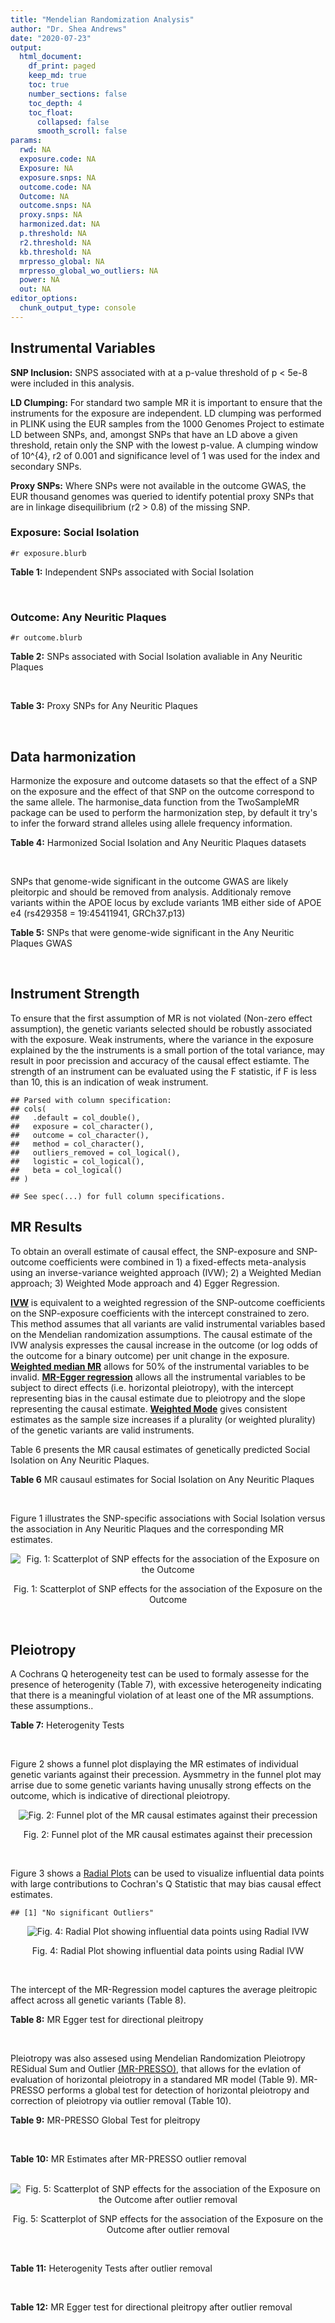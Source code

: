 ```yaml
---
title: "Mendelian Randomization Analysis"
author: "Dr. Shea Andrews"
date: "2020-07-23"
output:
  html_document:
    df_print: paged
    keep_md: true
    toc: true
    number_sections: false
    toc_depth: 4
    toc_float:
      collapsed: false
      smooth_scroll: false
params:
  rwd: NA
  exposure.code: NA
  Exposure: NA
  exposure.snps: NA
  outcome.code: NA
  Outcome: NA
  outcome.snps: NA
  proxy.snps: NA
  harmonized.dat: NA
  p.threshold: NA
  r2.threshold: NA
  kb.threshold: NA
  mrpresso_global: NA
  mrpresso_global_wo_outliers: NA
  power: NA
  out: NA
editor_options:
  chunk_output_type: console
---
```







## Instrumental Variables
**SNP Inclusion:** SNPS associated with at a p-value threshold of p < 5e-8 were included in this analysis.
<br>

**LD Clumping:** For standard two sample MR it is important to ensure that the instruments for the exposure are independent. LD clumping was performed in PLINK using the EUR samples from the 1000 Genomes Project to estimate LD between SNPs, and, amongst SNPs that have an LD above a given threshold, retain only the SNP with the lowest p-value. A clumping window of 10^{4}, r2 of 0.001 and significance level of 1 was used for the index and secondary SNPs.
<br>

**Proxy SNPs:** Where SNPs were not available in the outcome GWAS, the EUR thousand genomes was queried to identify potential proxy SNPs that are in linkage disequilibrium (r2 > 0.8) of the missing SNP.
<br>

### Exposure: Social Isolation
`#r exposure.blurb`
<br>

**Table 1:** Independent SNPs associated with Social Isolation
<div data-pagedtable="false">
  <script data-pagedtable-source type="application/json">
{"columns":[{"label":["SNP"],"name":[1],"type":["chr"],"align":["left"]},{"label":["CHROM"],"name":[2],"type":["dbl"],"align":["right"]},{"label":["POS"],"name":[3],"type":["dbl"],"align":["right"]},{"label":["REF"],"name":[4],"type":["chr"],"align":["left"]},{"label":["ALT"],"name":[5],"type":["chr"],"align":["left"]},{"label":["AF"],"name":[6],"type":["dbl"],"align":["right"]},{"label":["BETA"],"name":[7],"type":["dbl"],"align":["right"]},{"label":["SE"],"name":[8],"type":["dbl"],"align":["right"]},{"label":["Z"],"name":[9],"type":["dbl"],"align":["right"]},{"label":["P"],"name":[10],"type":["dbl"],"align":["right"]},{"label":["N"],"name":[11],"type":["dbl"],"align":["right"]},{"label":["TRAIT"],"name":[12],"type":["chr"],"align":["left"]}],"data":[{"1":"rs6430286","2":"2","3":"148834364","4":"G","5":"A","6":"0.423798","7":"-0.0116104","8":"0.00207269","9":"-5.60161","10":"2.124e-08","11":"452302","12":"Social_Isolation"},{"1":"rs74338595","2":"2","3":"212749786","4":"T","5":"C","6":"0.289914","7":"-0.0131836","8":"0.00225741","9":"-5.84016","10":"5.215e-09","11":"452302","12":"Social_Isolation"},{"1":"rs4465966","2":"3","3":"82009703","4":"A","5":"G","6":"0.570762","7":"-0.0122513","8":"0.00206930","9":"-5.92049","10":"3.210e-09","11":"452302","12":"Social_Isolation"},{"1":"rs30266","2":"5","3":"103972357","4":"G","5":"A","6":"0.328420","7":"0.0122519","8":"0.00218090","9":"5.61782","10":"1.934e-08","11":"452302","12":"Social_Isolation"},{"1":"rs2069117","2":"5","3":"152244551","4":"A","5":"C","6":"0.632457","7":"0.0142595","8":"0.00212437","9":"6.71233","10":"1.915e-11","11":"452302","12":"Social_Isolation"},{"1":"rs10456089","2":"6","3":"11959836","4":"G","5":"A","6":"0.079416","7":"-0.0217495","8":"0.00378804","9":"-5.74162","10":"9.377e-09","11":"452302","12":"Social_Isolation"},{"1":"rs7770860","2":"6","3":"131186393","4":"T","5":"C","6":"0.373251","7":"0.0128998","8":"0.00211764","9":"6.09156","10":"1.118e-09","11":"452302","12":"Social_Isolation"},{"1":"rs773020","2":"9","3":"77768122","4":"G","5":"A","6":"0.899908","7":"0.0205988","8":"0.00341273","9":"6.03587","10":"1.581e-09","11":"452302","12":"Social_Isolation"},{"1":"rs10992800","2":"9","3":"96373818","4":"G","5":"A","6":"0.397116","7":"-0.0155114","8":"0.00209327","9":"-7.41016","10":"1.261e-13","11":"452302","12":"Social_Isolation"},{"1":"rs11605348","2":"11","3":"47606483","4":"G","5":"A","6":"0.350304","7":"-0.0121724","8":"0.00214695","9":"-5.66963","10":"1.431e-08","11":"452302","12":"Social_Isolation"},{"1":"rs1966836","2":"11","3":"57982229","4":"A","5":"G","6":"0.711208","7":"-0.0130414","8":"0.00226001","9":"-5.77051","10":"7.903e-09","11":"452302","12":"Social_Isolation"},{"1":"rs62085660","2":"17","3":"66097739","4":"C","5":"G","6":"0.742566","7":"-0.0142656","8":"0.00234261","9":"-6.08963","10":"1.132e-09","11":"452302","12":"Social_Isolation"},{"1":"rs613872","2":"18","3":"53210302","4":"G","5":"T","6":"0.826351","7":"0.0227670","8":"0.00270385","9":"8.42021","10":"3.758e-17","11":"452302","12":"Social_Isolation"},{"1":"rs1022688","2":"20","3":"47648856","4":"G","5":"A","6":"0.330232","7":"0.0129423","8":"0.00217785","9":"5.94267","10":"2.804e-09","11":"452302","12":"Social_Isolation"},{"1":"rs495146","2":"20","3":"48130328","4":"C","5":"T","6":"0.250050","7":"0.0129730","8":"0.00236522","9":"5.48491","10":"4.137e-08","11":"452302","12":"Social_Isolation"}],"options":{"columns":{"min":{},"max":[10]},"rows":{"min":[10],"max":[10]},"pages":{}}}
  </script>
</div>
<br>

### Outcome: Any Neuritic Plaques
`#r outcome.blurb`
<br>

**Table 2:** SNPs associated with Social Isolation avaliable in Any Neuritic Plaques
<div data-pagedtable="false">
  <script data-pagedtable-source type="application/json">
{"columns":[{"label":["SNP"],"name":[1],"type":["chr"],"align":["left"]},{"label":["CHROM"],"name":[2],"type":["dbl"],"align":["right"]},{"label":["POS"],"name":[3],"type":["dbl"],"align":["right"]},{"label":["REF"],"name":[4],"type":["chr"],"align":["left"]},{"label":["ALT"],"name":[5],"type":["chr"],"align":["left"]},{"label":["AF"],"name":[6],"type":["dbl"],"align":["right"]},{"label":["BETA"],"name":[7],"type":["dbl"],"align":["right"]},{"label":["SE"],"name":[8],"type":["dbl"],"align":["right"]},{"label":["Z"],"name":[9],"type":["dbl"],"align":["right"]},{"label":["P"],"name":[10],"type":["dbl"],"align":["right"]},{"label":["N"],"name":[11],"type":["dbl"],"align":["right"]},{"label":["TRAIT"],"name":[12],"type":["chr"],"align":["left"]}],"data":[{"1":"rs6430286","2":"2","3":"148834364","4":"G","5":"A","6":"0.4348","7":"-0.0750","8":"0.0713","9":"-1.0518934","10":"0.2926","11":"4046","12":"Neuritic_Plaques"},{"1":"rs74338595","2":"2","3":"212749786","4":"T","5":"C","6":"0.2949","7":"-0.0428","8":"0.0812","9":"-0.5270940","10":"0.5981","11":"4046","12":"Neuritic_Plaques"},{"1":"rs4465966","2":"3","3":"82009703","4":"A","5":"G","6":"0.5506","7":"0.0971","8":"0.0708","9":"1.3714700","10":"0.1703","11":"4046","12":"Neuritic_Plaques"},{"1":"rs30266","2":"5","3":"103972357","4":"G","5":"A","6":"0.3282","7":"-0.0254","8":"0.0776","9":"-0.3273196","10":"0.7431","11":"4046","12":"Neuritic_Plaques"},{"1":"rs2069117","2":"5","3":"152244551","4":"A","5":"C","6":"0.6402","7":"0.0058","8":"0.0736","9":"0.0788043","10":"0.9375","11":"4046","12":"Neuritic_Plaques"},{"1":"rs10456089","2":"6","3":"11959836","4":"G","5":"A","6":"0.0749","7":"-0.0640","8":"0.1972","9":"-0.3245436","10":"0.7456","11":"4046","12":"Neuritic_Plaques"},{"1":"rs7770860","2":"6","3":"131186393","4":"T","5":"C","6":"0.3733","7":"0.0238","8":"0.0736","9":"0.3233700","10":"0.7470","11":"4046","12":"Neuritic_Plaques"},{"1":"rs773020","2":"9","3":"77768122","4":"G","5":"A","6":"0.9091","7":"0.2938","8":"0.2173","9":"1.3520479","10":"0.1764","11":"4046","12":"Neuritic_Plaques"},{"1":"rs10992800","2":"9","3":"96373818","4":"G","5":"A","6":"0.3781","7":"-0.0967","8":"0.0735","9":"-1.3156463","10":"0.1885","11":"4046","12":"Neuritic_Plaques"},{"1":"rs11605348","2":"11","3":"47606483","4":"G","5":"A","6":"0.3455","7":"-0.0385","8":"0.0749","9":"-0.5140187","10":"0.6075","11":"4046","12":"Neuritic_Plaques"},{"1":"rs1966836","2":"11","3":"57982229","4":"A","5":"G","6":"0.7007","7":"-0.1189","8":"0.0791","9":"-1.5031600","10":"0.1327","11":"4046","12":"Neuritic_Plaques"},{"1":"rs613872","2":"18","3":"53210302","4":"G","5":"T","6":"0.8291","7":"-0.0416","8":"0.0966","9":"-0.4306418","10":"0.6666","11":"4046","12":"Neuritic_Plaques"},{"1":"rs495146","2":"20","3":"48130328","4":"C","5":"T","6":"0.2623","7":"-0.1082","8":"0.0807","9":"-1.3407683","10":"0.1802","11":"4046","12":"Neuritic_Plaques"},{"1":"rs62085660","2":"NA","3":"NA","4":"NA","5":"NA","6":"NA","7":"NA","8":"NA","9":"NA","10":"NA","11":"NA","12":"NA"},{"1":"rs1022688","2":"NA","3":"NA","4":"NA","5":"NA","6":"NA","7":"NA","8":"NA","9":"NA","10":"NA","11":"NA","12":"NA"}],"options":{"columns":{"min":{},"max":[10]},"rows":{"min":[10],"max":[10]},"pages":{}}}
  </script>
</div>
<br>

**Table 3:** Proxy SNPs for Any Neuritic Plaques
<div data-pagedtable="false">
  <script data-pagedtable-source type="application/json">
{"columns":[{"label":["target_snp"],"name":[1],"type":["chr"],"align":["left"]},{"label":["proxy_snp"],"name":[2],"type":["chr"],"align":["left"]},{"label":["ld.r2"],"name":[3],"type":["dbl"],"align":["right"]},{"label":["Dprime"],"name":[4],"type":["dbl"],"align":["right"]},{"label":["PHASE"],"name":[5],"type":["chr"],"align":["left"]},{"label":["X12"],"name":[6],"type":["lgl"],"align":["right"]},{"label":["CHROM"],"name":[7],"type":["dbl"],"align":["right"]},{"label":["POS"],"name":[8],"type":["dbl"],"align":["right"]},{"label":["REF.proxy"],"name":[9],"type":["lgl"],"align":["right"]},{"label":["ALT.proxy"],"name":[10],"type":["chr"],"align":["left"]},{"label":["AF"],"name":[11],"type":["dbl"],"align":["right"]},{"label":["BETA"],"name":[12],"type":["dbl"],"align":["right"]},{"label":["SE"],"name":[13],"type":["dbl"],"align":["right"]},{"label":["Z"],"name":[14],"type":["dbl"],"align":["right"]},{"label":["P"],"name":[15],"type":["dbl"],"align":["right"]},{"label":["N"],"name":[16],"type":["dbl"],"align":["right"]},{"label":["TRAIT"],"name":[17],"type":["chr"],"align":["left"]},{"label":["ref"],"name":[18],"type":["chr"],"align":["left"]},{"label":["ref.proxy"],"name":[19],"type":["chr"],"align":["left"]},{"label":["alt"],"name":[20],"type":["chr"],"align":["left"]},{"label":["alt.proxy"],"name":[21],"type":["chr"],"align":["left"]},{"label":["ALT"],"name":[22],"type":["chr"],"align":["left"]},{"label":["REF"],"name":[23],"type":["chr"],"align":["left"]},{"label":["proxy.outcome"],"name":[24],"type":["lgl"],"align":["right"]}],"data":[{"1":"rs62085660","2":"rs34417254","3":"1.00000","4":"1","5":"CT/GC","6":"NA","7":"17","8":"66097429","9":"TRUE","10":"C","11":"0.7299","12":"-0.0879","13":"0.0916","14":"-0.959607","15":"0.3370","16":"4046","17":"Neuritic_Plaques","18":"C","19":"T","20":"G","21":"C","22":"G","23":"C","24":"TRUE"},{"1":"rs1022688","2":"rs6019557","3":"0.96745","4":"1","5":"AG/GT","6":"NA","7":"20","8":"47583372","9":"TRUE","10":"G","11":"0.3268","12":"-0.0122","13":"0.0753","14":"-0.162019","15":"0.8717","16":"4046","17":"Neuritic_Plaques","18":"A","19":"G","20":"G","21":"T","22":"A","23":"G","24":"TRUE"}],"options":{"columns":{"min":{},"max":[10]},"rows":{"min":[10],"max":[10]},"pages":{}}}
  </script>
</div>
<br>

## Data harmonization
Harmonize the exposure and outcome datasets so that the effect of a SNP on the exposure and the effect of that SNP on the outcome correspond to the same allele. The harmonise_data function from the TwoSampleMR package can be used to perform the harmonization step, by default it try's to infer the forward strand alleles using allele frequency information.
<br>

**Table 4:** Harmonized Social Isolation and Any Neuritic Plaques datasets
<div data-pagedtable="false">
  <script data-pagedtable-source type="application/json">
{"columns":[{"label":["SNP"],"name":[1],"type":["chr"],"align":["left"]},{"label":["effect_allele.exposure"],"name":[2],"type":["chr"],"align":["left"]},{"label":["other_allele.exposure"],"name":[3],"type":["chr"],"align":["left"]},{"label":["effect_allele.outcome"],"name":[4],"type":["chr"],"align":["left"]},{"label":["other_allele.outcome"],"name":[5],"type":["chr"],"align":["left"]},{"label":["beta.exposure"],"name":[6],"type":["dbl"],"align":["right"]},{"label":["beta.outcome"],"name":[7],"type":["dbl"],"align":["right"]},{"label":["eaf.exposure"],"name":[8],"type":["dbl"],"align":["right"]},{"label":["eaf.outcome"],"name":[9],"type":["dbl"],"align":["right"]},{"label":["remove"],"name":[10],"type":["lgl"],"align":["right"]},{"label":["palindromic"],"name":[11],"type":["lgl"],"align":["right"]},{"label":["ambiguous"],"name":[12],"type":["lgl"],"align":["right"]},{"label":["id.outcome"],"name":[13],"type":["chr"],"align":["left"]},{"label":["chr.outcome"],"name":[14],"type":["dbl"],"align":["right"]},{"label":["pos.outcome"],"name":[15],"type":["dbl"],"align":["right"]},{"label":["se.outcome"],"name":[16],"type":["dbl"],"align":["right"]},{"label":["z.outcome"],"name":[17],"type":["dbl"],"align":["right"]},{"label":["pval.outcome"],"name":[18],"type":["dbl"],"align":["right"]},{"label":["samplesize.outcome"],"name":[19],"type":["dbl"],"align":["right"]},{"label":["outcome"],"name":[20],"type":["chr"],"align":["left"]},{"label":["mr_keep.outcome"],"name":[21],"type":["lgl"],"align":["right"]},{"label":["pval_origin.outcome"],"name":[22],"type":["chr"],"align":["left"]},{"label":["chr.exposure"],"name":[23],"type":["dbl"],"align":["right"]},{"label":["pos.exposure"],"name":[24],"type":["dbl"],"align":["right"]},{"label":["se.exposure"],"name":[25],"type":["dbl"],"align":["right"]},{"label":["z.exposure"],"name":[26],"type":["dbl"],"align":["right"]},{"label":["pval.exposure"],"name":[27],"type":["dbl"],"align":["right"]},{"label":["samplesize.exposure"],"name":[28],"type":["dbl"],"align":["right"]},{"label":["exposure"],"name":[29],"type":["chr"],"align":["left"]},{"label":["mr_keep.exposure"],"name":[30],"type":["lgl"],"align":["right"]},{"label":["pval_origin.exposure"],"name":[31],"type":["chr"],"align":["left"]},{"label":["id.exposure"],"name":[32],"type":["chr"],"align":["left"]},{"label":["action"],"name":[33],"type":["dbl"],"align":["right"]},{"label":["mr_keep"],"name":[34],"type":["lgl"],"align":["right"]},{"label":["pt"],"name":[35],"type":["dbl"],"align":["right"]},{"label":["pleitropy_keep"],"name":[36],"type":["lgl"],"align":["right"]},{"label":["mrpresso_RSSobs"],"name":[37],"type":["lgl"],"align":["right"]},{"label":["mrpresso_pval"],"name":[38],"type":["lgl"],"align":["right"]},{"label":["mrpresso_keep"],"name":[39],"type":["lgl"],"align":["right"]}],"data":[{"1":"rs1022688","2":"A","3":"G","4":"A","5":"G","6":"0.0129423","7":"-0.0122","8":"0.330232","9":"0.3268","10":"FALSE","11":"FALSE","12":"FALSE","13":"r3sdW8","14":"20","15":"47583372","16":"0.0753","17":"-0.1620190","18":"0.8717","19":"4046","20":"Beecham2014npany","21":"TRUE","22":"reported","23":"20","24":"47648856","25":"0.00217785","26":"5.94267","27":"2.804e-09","28":"452302","29":"Day2018sociso","30":"TRUE","31":"reported","32":"tAGWZj","33":"2","34":"TRUE","35":"5e-08","36":"TRUE","37":"NA","38":"NA","39":"TRUE"},{"1":"rs10456089","2":"A","3":"G","4":"A","5":"G","6":"-0.0217495","7":"-0.0640","8":"0.079416","9":"0.0749","10":"FALSE","11":"FALSE","12":"FALSE","13":"r3sdW8","14":"6","15":"11959836","16":"0.1972","17":"-0.3245436","18":"0.7456","19":"4046","20":"Beecham2014npany","21":"TRUE","22":"reported","23":"6","24":"11959836","25":"0.00378804","26":"-5.74162","27":"9.377e-09","28":"452302","29":"Day2018sociso","30":"TRUE","31":"reported","32":"tAGWZj","33":"2","34":"TRUE","35":"5e-08","36":"TRUE","37":"NA","38":"NA","39":"TRUE"},{"1":"rs10992800","2":"A","3":"G","4":"A","5":"G","6":"-0.0155114","7":"-0.0967","8":"0.397116","9":"0.3781","10":"FALSE","11":"FALSE","12":"FALSE","13":"r3sdW8","14":"9","15":"96373818","16":"0.0735","17":"-1.3156463","18":"0.1885","19":"4046","20":"Beecham2014npany","21":"TRUE","22":"reported","23":"9","24":"96373818","25":"0.00209327","26":"-7.41016","27":"1.261e-13","28":"452302","29":"Day2018sociso","30":"TRUE","31":"reported","32":"tAGWZj","33":"2","34":"TRUE","35":"5e-08","36":"TRUE","37":"NA","38":"NA","39":"TRUE"},{"1":"rs11605348","2":"A","3":"G","4":"A","5":"G","6":"-0.0121724","7":"-0.0385","8":"0.350304","9":"0.3455","10":"FALSE","11":"FALSE","12":"FALSE","13":"r3sdW8","14":"11","15":"47606483","16":"0.0749","17":"-0.5140187","18":"0.6075","19":"4046","20":"Beecham2014npany","21":"TRUE","22":"reported","23":"11","24":"47606483","25":"0.00214695","26":"-5.66963","27":"1.431e-08","28":"452302","29":"Day2018sociso","30":"TRUE","31":"reported","32":"tAGWZj","33":"2","34":"TRUE","35":"5e-08","36":"TRUE","37":"NA","38":"NA","39":"TRUE"},{"1":"rs1966836","2":"G","3":"A","4":"G","5":"A","6":"-0.0130414","7":"-0.1189","8":"0.711208","9":"0.7007","10":"FALSE","11":"FALSE","12":"FALSE","13":"r3sdW8","14":"11","15":"57982229","16":"0.0791","17":"-1.5031600","18":"0.1327","19":"4046","20":"Beecham2014npany","21":"TRUE","22":"reported","23":"11","24":"57982229","25":"0.00226001","26":"-5.77051","27":"7.903e-09","28":"452302","29":"Day2018sociso","30":"TRUE","31":"reported","32":"tAGWZj","33":"2","34":"TRUE","35":"5e-08","36":"TRUE","37":"NA","38":"NA","39":"TRUE"},{"1":"rs2069117","2":"C","3":"A","4":"C","5":"A","6":"0.0142595","7":"0.0058","8":"0.632457","9":"0.6402","10":"FALSE","11":"FALSE","12":"FALSE","13":"r3sdW8","14":"5","15":"152244551","16":"0.0736","17":"0.0788043","18":"0.9375","19":"4046","20":"Beecham2014npany","21":"TRUE","22":"reported","23":"5","24":"152244551","25":"0.00212437","26":"6.71233","27":"1.915e-11","28":"452302","29":"Day2018sociso","30":"TRUE","31":"reported","32":"tAGWZj","33":"2","34":"TRUE","35":"5e-08","36":"TRUE","37":"NA","38":"NA","39":"TRUE"},{"1":"rs30266","2":"A","3":"G","4":"A","5":"G","6":"0.0122519","7":"-0.0254","8":"0.328420","9":"0.3282","10":"FALSE","11":"FALSE","12":"FALSE","13":"r3sdW8","14":"5","15":"103972357","16":"0.0776","17":"-0.3273196","18":"0.7431","19":"4046","20":"Beecham2014npany","21":"TRUE","22":"reported","23":"5","24":"103972357","25":"0.00218090","26":"5.61782","27":"1.934e-08","28":"452302","29":"Day2018sociso","30":"TRUE","31":"reported","32":"tAGWZj","33":"2","34":"TRUE","35":"5e-08","36":"TRUE","37":"NA","38":"NA","39":"TRUE"},{"1":"rs4465966","2":"G","3":"A","4":"G","5":"A","6":"-0.0122513","7":"0.0971","8":"0.570762","9":"0.5506","10":"FALSE","11":"FALSE","12":"FALSE","13":"r3sdW8","14":"3","15":"82009703","16":"0.0708","17":"1.3714700","18":"0.1703","19":"4046","20":"Beecham2014npany","21":"TRUE","22":"reported","23":"3","24":"82009703","25":"0.00206930","26":"-5.92049","27":"3.210e-09","28":"452302","29":"Day2018sociso","30":"TRUE","31":"reported","32":"tAGWZj","33":"2","34":"TRUE","35":"5e-08","36":"TRUE","37":"NA","38":"NA","39":"TRUE"},{"1":"rs495146","2":"T","3":"C","4":"T","5":"C","6":"0.0129730","7":"-0.1082","8":"0.250050","9":"0.2623","10":"FALSE","11":"FALSE","12":"FALSE","13":"r3sdW8","14":"20","15":"48130328","16":"0.0807","17":"-1.3407683","18":"0.1802","19":"4046","20":"Beecham2014npany","21":"TRUE","22":"reported","23":"20","24":"48130328","25":"0.00236522","26":"5.48491","27":"4.137e-08","28":"452302","29":"Day2018sociso","30":"TRUE","31":"reported","32":"tAGWZj","33":"2","34":"TRUE","35":"5e-08","36":"TRUE","37":"NA","38":"NA","39":"TRUE"},{"1":"rs613872","2":"T","3":"G","4":"T","5":"G","6":"0.0227670","7":"-0.0416","8":"0.826351","9":"0.8291","10":"FALSE","11":"FALSE","12":"FALSE","13":"r3sdW8","14":"18","15":"53210302","16":"0.0966","17":"-0.4306418","18":"0.6666","19":"4046","20":"Beecham2014npany","21":"TRUE","22":"reported","23":"18","24":"53210302","25":"0.00270385","26":"8.42021","27":"3.758e-17","28":"452302","29":"Day2018sociso","30":"TRUE","31":"reported","32":"tAGWZj","33":"2","34":"TRUE","35":"5e-08","36":"TRUE","37":"NA","38":"NA","39":"TRUE"},{"1":"rs62085660","2":"G","3":"C","4":"G","5":"C","6":"-0.0142656","7":"-0.0879","8":"0.742566","9":"0.7299","10":"FALSE","11":"TRUE","12":"FALSE","13":"r3sdW8","14":"17","15":"66097429","16":"0.0916","17":"-0.9596070","18":"0.3370","19":"4046","20":"Beecham2014npany","21":"TRUE","22":"reported","23":"17","24":"66097739","25":"0.00234261","26":"-6.08963","27":"1.132e-09","28":"452302","29":"Day2018sociso","30":"TRUE","31":"reported","32":"tAGWZj","33":"2","34":"TRUE","35":"5e-08","36":"TRUE","37":"NA","38":"NA","39":"TRUE"},{"1":"rs6430286","2":"A","3":"G","4":"A","5":"G","6":"-0.0116104","7":"-0.0750","8":"0.423798","9":"0.4348","10":"FALSE","11":"FALSE","12":"FALSE","13":"r3sdW8","14":"2","15":"148834364","16":"0.0713","17":"-1.0518934","18":"0.2926","19":"4046","20":"Beecham2014npany","21":"TRUE","22":"reported","23":"2","24":"148834364","25":"0.00207269","26":"-5.60161","27":"2.124e-08","28":"452302","29":"Day2018sociso","30":"TRUE","31":"reported","32":"tAGWZj","33":"2","34":"TRUE","35":"5e-08","36":"TRUE","37":"NA","38":"NA","39":"TRUE"},{"1":"rs74338595","2":"C","3":"T","4":"C","5":"T","6":"-0.0131836","7":"-0.0428","8":"0.289914","9":"0.2949","10":"FALSE","11":"FALSE","12":"FALSE","13":"r3sdW8","14":"2","15":"212749786","16":"0.0812","17":"-0.5270940","18":"0.5981","19":"4046","20":"Beecham2014npany","21":"TRUE","22":"reported","23":"2","24":"212749786","25":"0.00225741","26":"-5.84016","27":"5.215e-09","28":"452302","29":"Day2018sociso","30":"TRUE","31":"reported","32":"tAGWZj","33":"2","34":"TRUE","35":"5e-08","36":"TRUE","37":"NA","38":"NA","39":"TRUE"},{"1":"rs773020","2":"A","3":"G","4":"A","5":"G","6":"0.0205988","7":"0.2938","8":"0.899908","9":"0.9091","10":"FALSE","11":"FALSE","12":"FALSE","13":"r3sdW8","14":"9","15":"77768122","16":"0.2173","17":"1.3520479","18":"0.1764","19":"4046","20":"Beecham2014npany","21":"TRUE","22":"reported","23":"9","24":"77768122","25":"0.00341273","26":"6.03587","27":"1.581e-09","28":"452302","29":"Day2018sociso","30":"TRUE","31":"reported","32":"tAGWZj","33":"2","34":"TRUE","35":"5e-08","36":"TRUE","37":"NA","38":"NA","39":"TRUE"},{"1":"rs7770860","2":"C","3":"T","4":"C","5":"T","6":"0.0128998","7":"0.0238","8":"0.373251","9":"0.3733","10":"FALSE","11":"FALSE","12":"FALSE","13":"r3sdW8","14":"6","15":"131186393","16":"0.0736","17":"0.3233700","18":"0.7470","19":"4046","20":"Beecham2014npany","21":"TRUE","22":"reported","23":"6","24":"131186393","25":"0.00211764","26":"6.09156","27":"1.118e-09","28":"452302","29":"Day2018sociso","30":"TRUE","31":"reported","32":"tAGWZj","33":"2","34":"TRUE","35":"5e-08","36":"TRUE","37":"NA","38":"NA","39":"TRUE"}],"options":{"columns":{"min":{},"max":[10]},"rows":{"min":[10],"max":[10]},"pages":{}}}
  </script>
</div>
<br>

SNPs that genome-wide significant in the outcome GWAS are likely pleitorpic and should be removed from analysis. Additionaly remove variants within the APOE locus by exclude variants 1MB either side of APOE e4 (rs429358 = 19:45411941, GRCh37.p13)
<br>


**Table 5:** SNPs that were genome-wide significant in the Any Neuritic Plaques GWAS
<div data-pagedtable="false">
  <script data-pagedtable-source type="application/json">
{"columns":[{"label":["SNP"],"name":[1],"type":["chr"],"align":["left"]},{"label":["chr.outcome"],"name":[2],"type":["dbl"],"align":["right"]},{"label":["pos.outcome"],"name":[3],"type":["dbl"],"align":["right"]},{"label":["pval.exposure"],"name":[4],"type":["dbl"],"align":["right"]},{"label":["pval.outcome"],"name":[5],"type":["dbl"],"align":["right"]}],"data":[],"options":{"columns":{"min":{},"max":[10]},"rows":{"min":[10],"max":[10]},"pages":{}}}
  </script>
</div>
<br>


## Instrument Strength
To ensure that the first assumption of MR is not violated (Non-zero effect assumption), the genetic variants selected should be robustly associated with the exposure. Weak instruments, where the variance in the exposure explained by the the instruments is a small portion of the total variance, may result in poor precission and accuracy of the causal effect estiamte. The strength of an instrument can be evaluated using the F statistic, if F is less than 10, this is an indication of weak instrument.


```
## Parsed with column specification:
## cols(
##   .default = col_double(),
##   exposure = col_character(),
##   outcome = col_character(),
##   method = col_character(),
##   outliers_removed = col_logical(),
##   logistic = col_logical(),
##   beta = col_logical()
## )
```

```
## See spec(...) for full column specifications.
```

<div data-pagedtable="false">
  <script data-pagedtable-source type="application/json">
{"columns":[{"label":["outliers_removed"],"name":[1],"type":["lgl"],"align":["right"]},{"label":["pve.exposure"],"name":[2],"type":["dbl"],"align":["right"]},{"label":["F"],"name":[3],"type":["dbl"],"align":["right"]},{"label":["Alpha"],"name":[4],"type":["dbl"],"align":["right"]},{"label":["NCP"],"name":[5],"type":["dbl"],"align":["right"]},{"label":["Power"],"name":[6],"type":["dbl"],"align":["right"]}],"data":[{"1":"FALSE","2":"0.001276625","3":"38.54253","4":"0.05","5":"0.5354935","6":"0.1132419"}],"options":{"columns":{"min":{},"max":[10]},"rows":{"min":[10],"max":[10]},"pages":{}}}
  </script>
</div>

##  MR Results
To obtain an overall estimate of causal effect, the SNP-exposure and SNP-outcome coefficients were combined in 1) a fixed-effects meta-analysis using an inverse-variance weighted approach (IVW); 2) a Weighted Median approach; 3) Weighted Mode approach and 4) Egger Regression.


[**IVW**](https://doi.org/10.1002/gepi.21758) is equivalent to a weighted regression of the SNP-outcome coefficients on the SNP-exposure coefficients with the intercept constrained to zero. This method assumes that all variants are valid instrumental variables based on the Mendelian randomization assumptions. The causal estimate of the IVW analysis expresses the causal increase in the outcome (or log odds of the outcome for a binary outcome) per unit change in the exposure. [**Weighted median MR**](https://doi.org/10.1002/gepi.21965) allows for 50% of the instrumental variables to be invalid. [**MR-Egger regression**](https://doi.org/10.1093/ije/dyw220) allows all the instrumental variables to be subject to direct effects (i.e. horizontal pleiotropy), with the intercept representing bias in the causal estimate due to pleiotropy and the slope representing the causal estimate. [**Weighted Mode**](https://doi.org/10.1093/ije/dyx102) gives consistent estimates as the sample size increases if a plurality (or weighted plurality) of the genetic variants are valid instruments.
<br>



Table 6 presents the MR causal estimates of genetically predicted Social Isolation on Any Neuritic Plaques.
<br>

**Table 6** MR causaul estimates for Social Isolation on Any Neuritic Plaques
<div data-pagedtable="false">
  <script data-pagedtable-source type="application/json">
{"columns":[{"label":["id.exposure"],"name":[1],"type":["chr"],"align":["left"]},{"label":["id.outcome"],"name":[2],"type":["chr"],"align":["left"]},{"label":["outcome"],"name":[3],"type":["fctr"],"align":["left"]},{"label":["exposure"],"name":[4],"type":["fctr"],"align":["left"]},{"label":["method"],"name":[5],"type":["fctr"],"align":["left"]},{"label":["nsnp"],"name":[6],"type":["int"],"align":["right"]},{"label":["b"],"name":[7],"type":["dbl"],"align":["right"]},{"label":["se"],"name":[8],"type":["dbl"],"align":["right"]},{"label":["pval"],"name":[9],"type":["dbl"],"align":["right"]}],"data":[{"1":"tAGWZj","2":"r3sdW8","3":"Beecham2014npany","4":"Day2018sociso","5":"Inverse variance weighted (fixed effects)","6":"15","7":"1.434154","8":"1.524152","9":"0.3467294"},{"1":"tAGWZj","2":"r3sdW8","3":"Beecham2014npany","4":"Day2018sociso","5":"Weighted median","6":"15","7":"1.651679","8":"2.036886","9":"0.4174321"},{"1":"tAGWZj","2":"r3sdW8","3":"Beecham2014npany","4":"Day2018sociso","5":"Weighted mode","6":"15","7":"1.092085","8":"3.352607","9":"0.7494373"},{"1":"tAGWZj","2":"r3sdW8","3":"Beecham2014npany","4":"Day2018sociso","5":"MR Egger","6":"15","7":"2.807513","8":"8.265099","9":"0.7395206"}],"options":{"columns":{"min":{},"max":[10]},"rows":{"min":[10],"max":[10]},"pages":{}}}
  </script>
</div>
<br>

Figure 1 illustrates the SNP-specific associations with Social Isolation versus the association in Any Neuritic Plaques and the corresponding MR estimates.
<br>

<div class="figure" style="text-align: center">
<img src="/sc/arion/projects/LOAD/shea/Projects/MR_ADPhenome/results/MR_ADphenome/Day2018sociso/Beecham2014npany/Day2018sociso_5e-8_Beecham2014npany_MR_Analaysis_files/figure-html/scatter_plot-1.png" alt="Fig. 1: Scatterplot of SNP effects for the association of the Exposure on the Outcome"  />
<p class="caption">Fig. 1: Scatterplot of SNP effects for the association of the Exposure on the Outcome</p>
</div>
<br>


## Pleiotropy
A Cochrans Q heterogeneity test can be used to formaly assesse for the presence of heterogenity (Table 7), with excessive heterogeneity indicating that there is a meaningful violation of at least one of the MR assumptions.
these assumptions..
<br>

**Table 7:** Heterogenity Tests
<div data-pagedtable="false">
  <script data-pagedtable-source type="application/json">
{"columns":[{"label":["id.exposure"],"name":[1],"type":["chr"],"align":["left"]},{"label":["id.outcome"],"name":[2],"type":["chr"],"align":["left"]},{"label":["outcome"],"name":[3],"type":["fctr"],"align":["left"]},{"label":["exposure"],"name":[4],"type":["fctr"],"align":["left"]},{"label":["method"],"name":[5],"type":["fctr"],"align":["left"]},{"label":["Q"],"name":[6],"type":["dbl"],"align":["right"]},{"label":["Q_df"],"name":[7],"type":["dbl"],"align":["right"]},{"label":["Q_pval"],"name":[8],"type":["dbl"],"align":["right"]}],"data":[{"1":"tAGWZj","2":"r3sdW8","3":"Beecham2014npany","4":"Day2018sociso","5":"MR Egger","6":"11.68738","7":"13","8":"0.5534303"},{"1":"tAGWZj","2":"r3sdW8","3":"Beecham2014npany","4":"Day2018sociso","5":"Inverse variance weighted","6":"11.71596","7":"14","8":"0.6291015"}],"options":{"columns":{"min":{},"max":[10]},"rows":{"min":[10],"max":[10]},"pages":{}}}
  </script>
</div>
<br>

Figure 2 shows a funnel plot displaying the MR estimates of individual genetic variants against their precession. Aysmmetry in the funnel plot may arrise due to some genetic variants having unusally strong effects on the outcome, which is indicative of directional pleiotropy.
<br>

<div class="figure" style="text-align: center">
<img src="/sc/arion/projects/LOAD/shea/Projects/MR_ADPhenome/results/MR_ADphenome/Day2018sociso/Beecham2014npany/Day2018sociso_5e-8_Beecham2014npany_MR_Analaysis_files/figure-html/funnel_plot-1.png" alt="Fig. 2: Funnel plot of the MR causal estimates against their precession"  />
<p class="caption">Fig. 2: Funnel plot of the MR causal estimates against their precession</p>
</div>
<br>

Figure 3 shows a [Radial Plots](https://github.com/WSpiller/RadialMR) can be used to visualize influential data points with large contributions to Cochran's Q Statistic that may bias causal effect estimates.




```
## [1] "No significant Outliers"
```

<div class="figure" style="text-align: center">
<img src="/sc/arion/projects/LOAD/shea/Projects/MR_ADPhenome/results/MR_ADphenome/Day2018sociso/Beecham2014npany/Day2018sociso_5e-8_Beecham2014npany_MR_Analaysis_files/figure-html/Radial_Plot-1.png" alt="Fig. 4: Radial Plot showing influential data points using Radial IVW"  />
<p class="caption">Fig. 4: Radial Plot showing influential data points using Radial IVW</p>
</div>
<br>

The intercept of the MR-Regression model captures the average pleitropic affect across all genetic variants (Table 8).
<br>

**Table 8:** MR Egger test for directional pleitropy
<div data-pagedtable="false">
  <script data-pagedtable-source type="application/json">
{"columns":[{"label":["id.exposure"],"name":[1],"type":["chr"],"align":["left"]},{"label":["id.outcome"],"name":[2],"type":["chr"],"align":["left"]},{"label":["outcome"],"name":[3],"type":["fctr"],"align":["left"]},{"label":["exposure"],"name":[4],"type":["fctr"],"align":["left"]},{"label":["egger_intercept"],"name":[5],"type":["dbl"],"align":["right"]},{"label":["se"],"name":[6],"type":["dbl"],"align":["right"]},{"label":["pval"],"name":[7],"type":["dbl"],"align":["right"]}],"data":[{"1":"tAGWZj","2":"r3sdW8","3":"Beecham2014npany","4":"Day2018sociso","5":"-0.01950398","6":"0.1153651","7":"0.8683492"}],"options":{"columns":{"min":{},"max":[10]},"rows":{"min":[10],"max":[10]},"pages":{}}}
  </script>
</div>
<br>

Pleiotropy was also assesed using Mendelian Randomization Pleiotropy RESidual Sum and Outlier [(MR-PRESSO)](https://doi.org/10.1038/s41588-018-0099-7), that allows for the evlation of evaluation of horizontal pleiotropy in a standared MR model (Table 9). MR-PRESSO performs a global test for detection of horizontal pleiotropy and correction of pleiotropy via outlier removal (Table 10).
<br>

**Table 9:** MR-PRESSO Global Test for pleitropy
<div data-pagedtable="false">
  <script data-pagedtable-source type="application/json">
{"columns":[{"label":["id.exposure"],"name":[1],"type":["chr"],"align":["left"]},{"label":["id.outcome"],"name":[2],"type":["chr"],"align":["left"]},{"label":["outcome"],"name":[3],"type":["chr"],"align":["left"]},{"label":["exposure"],"name":[4],"type":["chr"],"align":["left"]},{"label":["pt"],"name":[5],"type":["dbl"],"align":["right"]},{"label":["outliers_removed"],"name":[6],"type":["lgl"],"align":["right"]},{"label":["n_outliers"],"name":[7],"type":["dbl"],"align":["right"]},{"label":["RSSobs"],"name":[8],"type":["dbl"],"align":["right"]},{"label":["pval"],"name":[9],"type":["dbl"],"align":["right"]}],"data":[{"1":"tAGWZj","2":"r3sdW8","3":"Beecham2014npany","4":"Day2018sociso","5":"5e-08","6":"FALSE","7":"0","8":"13.4287","9":"0.6301"}],"options":{"columns":{"min":{},"max":[10]},"rows":{"min":[10],"max":[10]},"pages":{}}}
  </script>
</div>
<br>


**Table 10:** MR Estimates after MR-PRESSO outlier removal
<div data-pagedtable="false">
  <script data-pagedtable-source type="application/json">
{"columns":[{"label":["id.exposure"],"name":[1],"type":["fctr"],"align":["left"]},{"label":["id.outcome"],"name":[2],"type":["fctr"],"align":["left"]},{"label":["outcome"],"name":[3],"type":["fctr"],"align":["left"]},{"label":["exposure"],"name":[4],"type":["fctr"],"align":["left"]},{"label":["method"],"name":[5],"type":["fctr"],"align":["left"]},{"label":["nsnp"],"name":[6],"type":["lgl"],"align":["right"]},{"label":["b"],"name":[7],"type":["lgl"],"align":["right"]},{"label":["se"],"name":[8],"type":["lgl"],"align":["right"]},{"label":["pval"],"name":[9],"type":["lgl"],"align":["right"]}],"data":[{"1":"tAGWZj","2":"r3sdW8","3":"Beecham2014npany","4":"Day2018sociso","5":"mrpresso","6":"NA","7":"NA","8":"NA","9":"NA"}],"options":{"columns":{"min":{},"max":[10]},"rows":{"min":[10],"max":[10]},"pages":{}}}
  </script>
</div>
<br>

<div class="figure" style="text-align: center">
<img src="/sc/arion/projects/LOAD/shea/Projects/MR_ADPhenome/results/MR_ADphenome/Day2018sociso/Beecham2014npany/Day2018sociso_5e-8_Beecham2014npany_MR_Analaysis_files/figure-html/scatter_plot_outlier-1.png" alt="Fig. 5: Scatterplot of SNP effects for the association of the Exposure on the Outcome after outlier removal"  />
<p class="caption">Fig. 5: Scatterplot of SNP effects for the association of the Exposure on the Outcome after outlier removal</p>
</div>
<br>

**Table 11:** Heterogenity Tests after outlier removal
<div data-pagedtable="false">
  <script data-pagedtable-source type="application/json">
{"columns":[{"label":["id.exposure"],"name":[1],"type":["fctr"],"align":["left"]},{"label":["id.outcome"],"name":[2],"type":["fctr"],"align":["left"]},{"label":["outcome"],"name":[3],"type":["fctr"],"align":["left"]},{"label":["exposure"],"name":[4],"type":["fctr"],"align":["left"]},{"label":["method"],"name":[5],"type":["fctr"],"align":["left"]},{"label":["Q"],"name":[6],"type":["lgl"],"align":["right"]},{"label":["Q_df"],"name":[7],"type":["lgl"],"align":["right"]},{"label":["Q_pval"],"name":[8],"type":["lgl"],"align":["right"]}],"data":[{"1":"tAGWZj","2":"r3sdW8","3":"Beecham2014npany","4":"Day2018sociso","5":"mrpresso","6":"NA","7":"NA","8":"NA"}],"options":{"columns":{"min":{},"max":[10]},"rows":{"min":[10],"max":[10]},"pages":{}}}
  </script>
</div>
<br>

**Table 12:** MR Egger test for directional pleitropy after outlier removal
<div data-pagedtable="false">
  <script data-pagedtable-source type="application/json">
{"columns":[{"label":["id.exposure"],"name":[1],"type":["fctr"],"align":["left"]},{"label":["id.outcome"],"name":[2],"type":["fctr"],"align":["left"]},{"label":["outcome"],"name":[3],"type":["fctr"],"align":["left"]},{"label":["exposure"],"name":[4],"type":["fctr"],"align":["left"]},{"label":["method"],"name":[5],"type":["fctr"],"align":["left"]},{"label":["egger_intercept"],"name":[6],"type":["lgl"],"align":["right"]},{"label":["se"],"name":[7],"type":["lgl"],"align":["right"]},{"label":["pval"],"name":[8],"type":["lgl"],"align":["right"]}],"data":[{"1":"tAGWZj","2":"r3sdW8","3":"Beecham2014npany","4":"Day2018sociso","5":"mrpresso","6":"NA","7":"NA","8":"NA"}],"options":{"columns":{"min":{},"max":[10]},"rows":{"min":[10],"max":[10]},"pages":{}}}
  </script>
</div>
<br>
